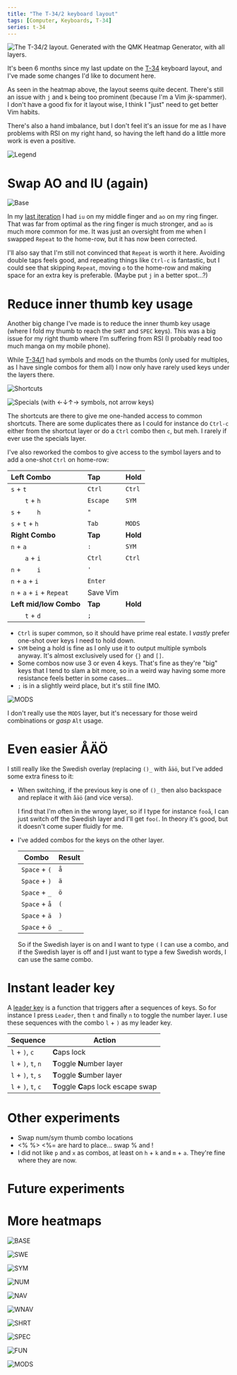 ```yaml
---
title: "The T-34/2 keyboard layout"
tags: [Computer, Keyboards, T-34]
series: t-34
---
```


![The T-34/2 layout.  
Generated with the [QMK Heatmap Generator][heatmap-generator], with all layers.
](/images/t-34-2/freq/all.png)


It's been 6 months since my last update on the [T-34] keyboard layout, and I've made some changes I'd like to document here.

As seen in the heatmap above, the layout seems quite decent. There's still an issue with `j` and `k` being too prominent (because I'm a Vim jk-spammer). I don't have a good fix for it layout wise, I think I "just" need to get better Vim habits.

There's also a hand imbalance, but I don't feel it's an issue for me as I have problems with RSI on my right hand, so having the left hand do a little more work is even a positive.

![Legend](/images/t-34/legend.png)

# Swap AO and IU (again)

![Base](/images/t-34-2/base.png)

In my [last iteration][T-34/1] I had `iu` on my middle finger and `ao` on my ring finger. That was far from optimal as the ring finger is much stronger, and `ao` is much more common for me. It was just an oversight from me when I swapped `Repeat` to the home-row, but it has now been corrected.

I'll also say that I'm still not convinced that `Repeat` is worth it here. Avoiding double taps feels good, and repeating things like `Ctrl-c` is fantastic, but I could see that skipping `Repeat`, moving `o` to the home-row and making space for an extra key is preferable. (Maybe put `j` in a better spot...?)

# Reduce inner thumb key usage

Another big change I've made is to reduce the inner thumb key usage (where I fold my thumb to reach the `SHRT` and `SPEC` keys). This was a big issue for my right thumb where I'm suffering from RSI (I probably read too much manga on my mobile phone).

While [T-34/1] had symbols and mods on the thumbs (only used for multiples, as I have single combos for them all) I now only have rarely used keys under the layers there.

![Shortcuts](/images/t-34-2/shrt.png)

![Specials (with ←↓↑→ symbols, not arrow keys)](/images/t-34-2/spec.png)

The shortcuts are there to give me one-handed access to common shortcuts. There are some duplicates there as I could for instance do `Ctrl-c` either from the shortcut layer or do a `Ctrl` combo then `c`, but meh. I rarely if ever use the specials layer.

I've also reworked the combos to give access to the symbol layers and to add a one-shot `Ctrl` on home-row:

| Left Combo        | Tap       | Hold
| :---------        | :-        | :--
| `s` + `t`         | `Ctrl`    | `Ctrl`
|   `t` + `h`       | `Escape`  | `SYM`
| `s` +   `h`       | `"`       |
| `s` + `t` + `h`   | `Tab`     | `MODS`
| **Right Combo**   | **Tap**       | **Hold**
| `n` + `a`         | `:`       | `SYM`
|   `a` + `i`       | `Ctrl`    | `Ctrl`
| `n` +   `i`       | `'`       |
| `n` + `a` + `i`   | `Enter`   |
| `n` + `a` + `i` + `Repeat`   | Save Vim   |
| **Left mid/low Combo**    | **Tap**   | **Hold**
|   `t` + `d`       | `;`  |

- `Ctrl` is super common, so it should have prime real estate. I *vastly* prefer one-shot over keys I need to hold down.
- `SYM` being a hold is fine as I only use it to output multiple symbols anyway. It's almost exclusively used for `{}` and `[]`.
- Some combos now use 3 or even 4 keys. That's fine as they're "big" keys that I tend to slam a bit more, so in a weird way having some more resistance feels better in some cases...
- `;` is in a slightly weird place, but it's still fine IMO.

![MODS](/images/t-34-2/mods.png)

I don't really use the `MODS` layer, but it's necessary for those weird combinations or *gasp* `Alt` usage.

# Even easier ÅÄÖ

I still really like the Swedish overlay (replacing `()_` with `åäö`, but I've added some extra finess to it:

- When switching, if the previous key is one of `()_` then also backspace and replace it with `åäö` (and vice versa).

  I find that I'm often in the wrong layer, so if I type for instance `fooå`, I can just switch off the Swedish layer and I'll get `foo(`. In theory it's good, but it doesn't come super fluidly for me.

- I've added combos for the keys on the other layer.

  | Combo           | Result
  | ---------       | ------
  | `Space` + `(`   | `å`
  | `Space` + `)`   | `ä`
  | `Space` + `_`   | `ö`
  | `Space` + `å`   | `(`
  | `Space` + `ä`   | `)`
  | `Space` + `ö`   | `_`

  So if the Swedish layer is on and I want to type `(` I can use a combo, and if the Swedish layer is off and I just want to type a few Swedish words, I can use the same combo.

# Instant leader key

A [leader key][] is a function that triggers after a sequences of keys. So for instance I press `Leader`, then `t` and finally `n` to toggle the number layer. I use these sequences with the combo `l` + `)` as my leader key.

| Sequence              |  Action
| ---------             |  ----------
| `l` + `)`, `c`        |  **C**aps lock
| `l` + `)`, `t`, `n`   |  **T**oggle **N**umber layer
| `l` + `)`, `t`, `s`   |  **T**oggle **S**umber layer
| `l` + `)`, `t`, `c`   |  **T**oggle **C**aps lock escape swap

[leader key]: https://docs.qmk.fm/#/feature_leader_key
[userspace leader sequence]: https://github.com/andrewjrae/kyria-keymap#userspace-leader-sequences

# Other experiments

- Swap num/sym thumb combo locations
- <% %> <%= are hard to place...
    swap % and !
- I did not like `p` and `x` as combos, at least on `h` + `k` and `m` + `a`. They're fine where they are now.

# Future experiments

[T-34]: /blog/tags/t-34/ "T-34 tags"
[T-34/1]: /blog/2021/12/15/t-34-1/ "The T-34/1 keyboard layout"
[heatmap-generator]: https://precondition.github.io/qmk-heatmap#how-to-collect-the-required-data "QMK Heatmap Generator"

# More heatmaps

![BASE](/images/t-34-2/freq/base.png)

![SWE](/images/t-34-2/freq/swe.png)

![SYM](/images/t-34-2/freq/sym.png)

![NUM](/images/t-34-2/freq/num.png)

![NAV](/images/t-34-2/freq/nav.png)

![WNAV](/images/t-34-2/freq/wnav.png)

![SHRT](/images/t-34-2/freq/shrt.png)

![SPEC](/images/t-34-2/freq/spec.png)

![FUN](/images/t-34-2/freq/fun.png)

![MODS](/images/t-34-2/freq/mods.png)
